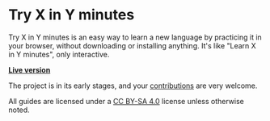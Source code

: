 # Try X in Y minutes

Try X in Y minutes is an easy way to learn a new language by practicing it in your browser, without downloading or installing anything. It's like "Learn X in Y minutes", only interactive.

[**Live version**](https://codapi.org/try/)

The project is in its early stages, and your [contributions](CONTRIBUTING.md) are very welcome.

All guides are licensed under a [CC BY-SA 4.0](https://creativecommons.org/licenses/by-sa/4.0/deed.en) license unless otherwise noted.
